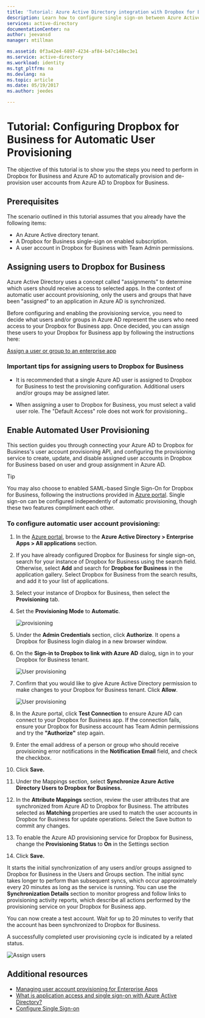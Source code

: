 ```yaml
---
title: 'Tutorial: Azure Active Directory integration with Dropbox for Business | Microsoft Docs'
description: Learn how to configure single sign-on between Azure Active Directory and Dropbox for Business.
services: active-directory
documentationCenter: na
author: jeevansd
manager: mtillman

ms.assetid: 0f3a42e4-6897-4234-af84-b47c148ec3e1
ms.service: active-directory
ms.workload: identity
ms.tgt_pltfrm: na
ms.devlang: na
ms.topic: article
ms.date: 05/19/2017
ms.author: jeedes

---
```

# Tutorial: Configuring Dropbox for Business for Automatic User Provisioning

The objective of this tutorial is to show you the steps you need to perform in Dropbox for Business and Azure AD to automatically provision and de-provision user accounts from Azure AD to Dropbox for Business.

## Prerequisites

The scenario outlined in this tutorial assumes that you already have the following items:

*   An Azure Active directory tenant.
*   A Dropbox for Business single-sign on enabled subscription.
*   A user account in Dropbox for Business with Team Admin permissions.

## Assigning users to Dropbox for Business

Azure Active Directory uses a concept called "assignments" to determine which users should receive access to selected apps. In the context of automatic user account provisioning, only the users and groups that have been "assigned" to an application in Azure AD is synchronized.

Before configuring and enabling the provisioning service, you need to decide what users and/or groups in Azure AD represent the users who need access to your Dropbox for Business app. Once decided, you can assign these users to your Dropbox for Business app by following the instructions here:

[Assign a user or group to an enterprise app](https://docs.microsoft.com/azure/active-directory/active-directory-coreapps-assign-user-azure-portal)

### Important tips for assigning users to Dropbox for Business

*   It is recommended that a single Azure AD user is assigned to Dropbox for Business to test the provisioning configuration. Additional users and/or groups may be assigned later.

*   When assigning a user to Dropbox for Business, you must select a valid user role. The "Default Access" role does not work for provisioning..

## Enable Automated User Provisioning

This section guides you through connecting your Azure AD to Dropbox for Business's user account provisioning API, and configuring the provisioning service to create, update, and disable assigned user accounts in Dropbox for Business based on user and group assignment in Azure AD.

>[!Tip]
>You may also choose to enabled SAML-based Single Sign-On for Dropbox for Business, following the instructions provided in [Azure portal](https://portal.azure.com). Single sign-on can be configured independently of automatic provisioning, though these two features compliment each other.

### To configure automatic user account provisioning:

1. In the [Azure portal](https://portal.azure.com), browse to the **Azure Active Directory > Enterprise Apps > All applications** section.

2. If you have already configured Dropbox for Business for single sign-on, search for your instance of Dropbox for Business using the search field. Otherwise, select **Add** and search for **Dropbox for Business** in the application gallery. Select Dropbox for Business from the search results, and add it to your list of applications.

3. Select your instance of Dropbox for Business, then select the **Provisioning** tab.

4. Set the **Provisioning Mode** to **Automatic**. 

    ![provisioning](./media/active-directory-saas-dropboxforbusiness-provisioning-tutorial/provisioning.png)

5. Under the **Admin Credentials** section, click **Authorize**. It opens a Dropbox for Business login dialog in a new browser window.

6. On the **Sign-in to Dropbox to link with Azure AD** dialog, sign in to your Dropbox for Business tenant.

     ![User provisioning](./media/active-directory-saas-dropboxforbusiness-provisioning-tutorial/ic769518.png "User provisioning")

7. Confirm that you would like to give Azure Active Directory permission to make changes to your Dropbox for Business tenant. Click **Allow**.
    
      ![User provisioning](./media/active-directory-saas-dropboxforbusiness-provisioning-tutorial/ic769519.png "User provisioning")

8. In the Azure portal, click **Test Connection** to ensure Azure AD can connect to your Dropbox for Business app. If the connection fails, ensure your Dropbox for Business account has Team Admin permissions and try the **"Authorize"** step again.

9. Enter the email address of a person or group who should receive provisioning error notifications in the **Notification Email** field, and check the checkbox.

10. Click **Save.**

11. Under the Mappings section, select **Synchronize Azure Active Directory Users to Dropbox for Business.**

12. In the **Attribute Mappings** section, review the user attributes that are synchronized from Azure AD to Dropbox for Business. The attributes selected as **Matching** properties are used to match the user accounts in Dropbox for Business for update operations. Select the Save button to commit any changes.

13. To enable the Azure AD provisioning service for Dropbox for Business, change the **Provisioning Status** to **On** in the Settings section

14. Click **Save.**

It starts the initial synchronization of any users and/or groups assigned to Dropbox for Business in the Users and Groups section. The initial sync takes longer to perform than subsequent syncs, which occur approximately every 20 minutes as long as the service is running. You can use the **Synchronization Details** section to monitor progress and follow links to provisioning activity reports, which describe all actions performed by the provisioning service on your Dropbox for Business app.

You can now create a test account. Wait for up to 20 minutes to verify that the account has been synchronized to Dropbox for Business.

A successfully completed user provisioning cycle is indicated by a related status.

![Assign users](./media/active-directory-saas-dropboxforbusiness-provisioning-tutorial/IC769523.png "Assign users")


## Additional resources

* [Managing user account provisioning for Enterprise Apps](active-directory-saas-tutorial-list.md)
* [What is application access and single sign-on with Azure Active Directory?](active-directory-appssoaccess-whatis.md)
* [Configure Single Sign-on](active-directory-saas-dropboxforbusiness-tutorial.md)